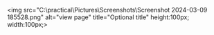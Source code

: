 <img src="C:\\practical\\Pictures\\Screenshots\\Screenshot 2024-03-09 185528.png" alt="view page" title="Optional title" height:100px; width:100px;>
